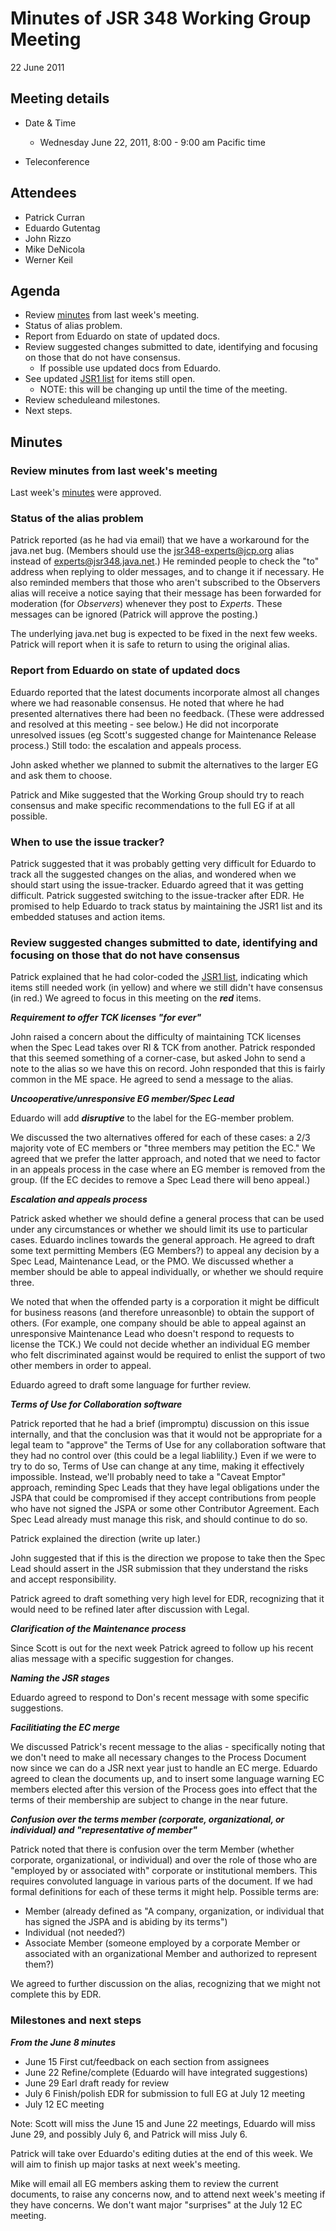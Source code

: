 # Minutes of JSR 348 Working Group Meeting  
22 June 2011

## Meeting details

*   Date & Time
    *   Wednesday June 22, 2011, 8:00 - 9:00 am Pacific time  

*   Teleconference

## Attendees

*   Patrick Curran
*   Eduardo Gutentag
*   John Rizzo
*   Mike DeNicola
*   Werner Keil

## **Agenda**

*   Review [minutes](/files/Meeting%20Materials/2011-06-15-Minutes.md) from last week's meeting.
*   Status of alias problem.
*   Report from Eduardo on state of updated docs.
*   Review suggested changes submitted to date, identifying and focusing on those that do not have consensus.
    *   If possible use updated docs from Eduardo.
*   See updated [JSR1 list](/files/Working%20documents/JSR1-list-June21.md) for items still open.
    *   NOTE: this will be changing up until the time of the meeting.
*   Review scheduleand milestones.
*   Next steps.

## **Minutes**

### Review minutes from last week's meeting

Last week's [minutes](/files/Meeting%20Materials/2011-06-15-Minutes.md) were approved.

### Status of the alias problem

Patrick reported (as he had via email) that we have a workaround for the java.net bug. (Members should use the jsr348-experts@jcp.org alias instead of experts@jsr348.java.net.) He reminded people to check the "to" address when replying to older messages, and to change it if necessary. He also reminded members that those who aren't subscribed to the Observers alias will receive a notice saying that their message has been forwarded for moderation (for _Observers_) whenever they post to _Experts_. These messages can be ignored (Patrick will approve the posting.)

The underlying java.net bug is expected to be fixed in the next few weeks. Patrick will report when it is safe to return to using the original alias.

### Report from Eduardo on state of updated docs

Eduardo reported that the latest documents incorporate almost all changes where we had reasonable consensus. He noted that where he had presented alternatives there had been no feedback. (These were addressed and resolved at this meeting - see below.) He did not incorporate unresolved issues (eg Scott's suggested change for Maintenance Release process.) Still todo: the escalation and appeals process.

John asked whether we planned to submit the alternatives to the larger EG and ask them to choose.

Patrick and Mike suggested that the Working Group should try to reach consensus and make specific recommendations to the full EG if at all possible.

### When to use the issue tracker?

Patrick suggested that it was probably getting very difficult for Eduardo to track all the suggested changes on the alias, and wondered when we should start using the issue-tracker. Eduardo agreed that it was getting difficult. Patrick suggested switching to the issue-tracker after EDR. He promised to help Eduardo to track status by maintaining the JSR1 list and its embedded statuses and action items.

### Review suggested changes submitted to date, identifying and focusing on those that do not have consensus

Patrick explained that he had color-coded the [JSR1 list](/files/Working%20documents/JSR1-list-June21.md), indicating which items still needed work (in yellow) and where we still didn't have consensus (in red.) We agreed to focus in this meeting on the _**red**_ items.

_**Requirement to offer TCK licenses "for ever"**_

John raised a concern about the difficulty of maintaining TCK licenses when the Spec Lead takes over RI & TCK from another. Patrick responded that this seemed something of a corner-case, but asked John to send a note to the alias so we have this on record. John responded that this is fairly common in the ME space. He agreed to send a message to the alias.

**_Uncooperative/unresponsive EG member/Spec Lead_**

Eduardo will add **_disruptive_** to the label for the EG-member problem.

We discussed the two alternatives offered for each of these cases: a 2/3 majority vote of EC members or "three members may petition the EC." We agreed that we prefer the latter approach, and noted that we need to factor in an appeals process in the case where an EG member is removed from the group. (If the EC decides to remove a Spec Lead there will beno appeal.)

_**Escalation and appeals process**_

Patrick asked whether we should define a general process that can be used under any circumstances or whether we should limit its use to particular cases. Eduardo inclines towards the general approach. He agreed to draft some text permitting Members (EG Members?) to appeal any decision by a Spec Lead, Maintenance Lead, or the PMO. We discussed whether a member should be able to appeal individually, or whether we should require three.

We noted that when the offended party is a corporation it might be difficult for business reasons (and therefore unreasonble) to obtain the support of others. (For example, one company should be able to appeal against an unresponsive Maintenance Lead who doesn't respond to requests to license the TCK.) We could not decide whether an individual EG member who felt discriminated against would be required to enlist the support of two other members in order to appeal.

Eduardo agreed to draft some language for further review.

**_Terms of Use for Collaboration software_**

Patrick reported that he had a brief (impromptu) discussion on this issue internally, and that the conclusion was that it would not be appropriate for a legal team to "approve" the Terms of Use for any collaboration software that they had no control over (this could be a legal liablility.) Even if we were to try to do so, Terms of Use can change at any time, making it effectively impossible. Instead, we'll probably need to take a "Caveat Emptor" approach, reminding Spec Leads that they have legal obligations under the JSPA that could be compromised if they accept contributions from people who have not signed the JSPA or some other Contributor Agreement. Each Spec Lead already must manage this risk, and should continue to do so.

Patrick explained the direction (write up later.)

John suggested that if this is the direction we propose to take then the Spec Lead should assert in the JSR submission that they understand the risks and accept responsibility.

Patrick agreed to draft something very high level for EDR, recognizing that it would need to be refined later after discussion with Legal.

**_Clarification of the Maintenance process_**

Since Scott is out for the next week Patrick agreed to follow up his recent alias message with a specific suggestion for changes.

_**Naming the JSR stages**_

Eduardo agreed to respond to Don's recent message with some specific suggestions.

_**Facilitiating the EC merge**_

We discussed Patrick's recent message to the alias - specifically noting that we don't need to make all necessary changes to the Process Document now since we can do a JSR next year just to handle an EC merge. Eduardo agreed to clean the documents up, and to insert some language warning EC members elected after this version of the Process goes into effect that the terms of their membership are subject to change in the near future.

_**Confusion over the terms member (corporate, organizational, or individual) and "representative of member"**_

Patrick noted that there is confusion over the term Member (whether corporate, organizational, or individual) and over the role of those who are "employed by or associated with" corporate or institutional members. This requires convoluted language in various parts of the document. If we had formal definitions for each of these terms it might help. Possible terms are:

*   Member (already defined as "A company, organization, or individual that has signed the JSPA and is abiding by its terms")
*   Individual (not needed?)
*   Associate Member (someone employed by a corporate Member or associated with an organizational Member and authorized to represent them?)

We agreed to further discussion on the alias, recognizing that we might not complete this by EDR.

### Milestones and next steps

_**From the June 8 minutes**_

*   June 15 First cut/feedback on each section from assignees
*   June 22 Refine/complete (Eduardo will have integrated suggestions)
*   June 29 Earl draft ready for review
*   July 6 Finish/polish EDR for submission to full EG at July 12 meeting
*   July 12 EC meeting

Note: Scott will miss the June 15 and June 22 meetings, Eduardo will miss June 29, and possibly July 6, and Patrick will miss July 6.

Patrick will take over Eduardo's editing duties at the end of this week. We will aim to finish up major tasks at next week's meeting.

Mike will email all EG members asking them to review the current documents, to raise any concerns now, and to attend next week's meeting if they have concerns. We don't want major "surprises" at the July 12 EC meeting.